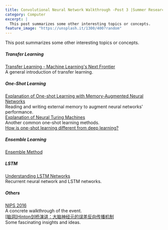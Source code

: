 ```yaml
---
title: Convolutional Neural Network Walkthrough -Post 3 |Summer Research Summary 
category: Computer
excerpt: |    
  This post summarizes some other interesting topics or concepts.
feature_image: "https://unsplash.it/1300/400?random"
---
```


This post summarizes some other interesting topics or concepts.

<!-- more -->

##### Transfer Learning   
[Transfer Learning - Machine Learning's Next Frontier](http://ruder.io/transfer-learning/index.html)   
A general introduction of transfer learning.   

##### One-Shot Learning  
[Explanation of
One-shot Learning with Memory-Augmented Neural Networks](https://rylanschaeffer.github.io/content/research/one_shot_learning_with_memory_augmented_nn/main.html)  
Reading and writing external memory to augment neural networks' performance.  
[Explanation of
Neural Turing Machines](http://rylanschaeffer.github.io/content/research/neural_turing_machine/main.html)  
Another common one-shot learning methods.  
[How is one-shot learning different from deep learning?](https://www.quora.com/How-is-one-shot-learning-different-from-deep-learning)  

##### Ensemble Learning  
[Ensemble Method](http://blog.csdn.net/google19890102/article/details/46507387)  

##### LSTM  
[Understanding LSTM Networks](http://colah.github.io/posts/2015-08-Understanding-LSTMs/)  
Recurrent neural network and LSTM networks.  

##### Others
[NIPS 2016](http://ruder.io/highlights-nips-2016/index.html#thenutsandboltsofmachinelearning)  
A concrete walkthrough of the event.  
[[脑洞]Hinton剑桥演讲：大脑神经元的误差反向传播机制](https://zhuanlan.zhihu.com/p/21414359)  
Some fascinating insights and ideas.
